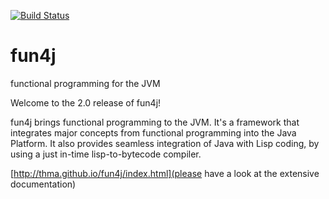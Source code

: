 [![Build Status](https://travis-ci.org/thma/fun4j.svg)](https://travis-ci.org/thma/fun4j)
# fun4j
functional programming for the JVM

Welcome to the 2.0 release of fun4j!

fun4j brings functional programming to the JVM. 
It's a framework that integrates major concepts from functional programming into the Java Platform. 
It also provides seamless integration of Java with Lisp coding, by using a just in-time lisp-to-bytecode compiler.


[http://thma.github.io/fun4j/index.html](please have a look at the extensive documentation)
